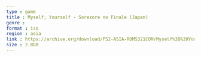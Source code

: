 ```yaml
---
type : game
title : Myself; Yourself - Sorezore no Finale (Japan)
genre : 
format : iso
region : asia
link : https://archive.org/download/PS2-ASIA-ROMS321COM/Myself%3B%20Yourself%20-%20Sorezore%20no%20Finale%20%28Japan%29.7z
size : 2.8GB
---
```


